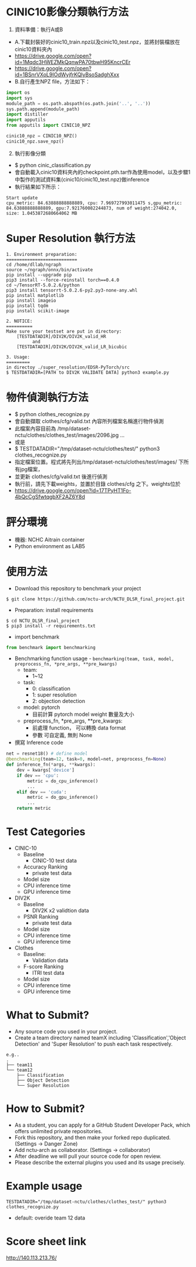 # CINIC10影像分類執行方法
1. 資料準備：執行A或B
- A.下載封裝好的cinic10_train.npz以及cinic10_test.npz，並將封裝檔放在cinic10資料夾內
-   https://drive.google.com/open?id=1Mqdc3HWEZMkQqnwPA70tbwH95KncrCEr
-   https://drive.google.com/open?id=1BSnrVXoL9IOdWyjfrKQlyBsoSadghXxx
- B.自行產生NPZ file，方法如下：
```python
import os
import sys
module_path = os.path.abspath(os.path.join('..', '..'))
sys.path.append(module_path)
import distiller
import apputils
from apputils import CINIC10_NPZ

cinic10_npz = CINIC10_NPZ()
cinic10_npz.save_npz()
```
2. 執行影像分類
- $ python cinic_classification.py
- 會自動載入cinic10資料夾內的checkpoint.pth.tar作為使用model，以及步驟1中製作的測試資料集(cinic10/cinic10_test.npz)做inference
- 執行結果如下所示：
```
Start update
cpu_metric: 84.63888888888889, cpu: 7.969727993011475 s,gpu_metric: 84.63888888888889, gpu:7.921760082244873, num of weight:274042.0, size: 1.0453872680664062 MB
```

# Super Resolution 執行方法
```
1. Environment preparation:
===========================
cd /home/dllab/ngraph
source ~/ngraph/onnx/bin/activate
pip install --upgrade pip
pip3 install --force-reinstall torch==0.4.0
cd ~/TensorRT-5.0.2.6/python
pip3 install tensorrt-5.0.2.6-py2.py3-none-any.whl
pip install matplotlib
pip install imageio
pip install tqdm
pip install scikit-image

2. NOTICE:
==========
Make sure your testset are put in directory:
    [TESTDATADIR]/DIV2K/DIV2K_valid_HR
          and
    [TESTDATADIR]/DIV2K/DIV2K_valid_LR_bicubic

3. Usage:
=========
in directoy ./super_resolution/EDSR-PyTorch/src
$ TESTDATADIR=[PATH to DIV2K VALIDATE DATA] python3 example.py
```

# 物件偵測執行方法
- $ python clothes_recognize.py
- 會自動擷取 clothes/cfg/valid.txt 內容所列檔案名稱進行物件偵測
- 此檔案內容目前為 /tmp/dataset-nctu/clothes/clothes_test/images/2096.jpg ...
- 或是
- $ TESTDATADIR="/tmp/dataset-nctu/clothes/test/" python3 clothes_recognize.py
- 指定檔案位置。程式將先列出/tmp/dataset-nctu/clothes/test/images/ 下所有jpg檔案，
- 並更新 clothes/cfg/valid.txt 後進行偵測
- 執行前，請先下載weights，並置於目錄 clothes/cfg 之下。weights位於
- https://drive.google.com/open?id=17TPyHT1Fo-4bQcCgSfwtqgbXF2AZ6Y8d

# 評分環境
- 機器: NCHC Aitrain container
- Python environment as LAB5
# 使用方法
- Download this repository to benchmark your project
```shell
$ git clone https://github.com/nctu-arch/NCTU_DLSR_final_project.git
```
- Preparation: install requirements
```shell
$ cd NCTU_DLSR_final_project
$ pip3 install -r requirements.txt
```
- import benchmark
```python
from benchmark import benchmarking
```
- Benchmarking function usage - `benchmarking(team, task, model, preprocess_fn, *pre_args, **pre_kwargs)`
  - team: 
      - 1~12
  - task: 
    - 0: classification
    - 1: super resolution
    - 2: objection detection
  - model: pytorch 
    - 目前計算 pytorch model weight 數量及大小
  - preprocess_fn, *pre_args, **pre_kwargs: 
    - 前處理 function， 可以轉換 data format
    - 參數 可自定義, 無則 None
- 撰寫 Inference code
```python
net = resnet18() # define model 
@benchmarking(team=12, task=0, model=net, preprocess_fn=None)
def inference_fn(*args, **kwargs):
    dev = kwargs['device']
    if dev == 'cpu':
        metric = do_cpu_inference()
        ...
    elif dev == 'cuda':
        metric = do_gpu_inference()
        ...
    return metric
```
# Test Categories
* CINIC-10
    * Baseline
        * CINIC-10 test data
    * Accuracy Ranking
        * private test data
    * Model size
    * CPU inference time
    * GPU inference time
* DIV2K
    * Baseline
        * DIV2K x2 validtion data
    * PSNR Ranking
        * private test data
    * Model size
    * CPU inference time
    * GPU inference time
* Clothes
    * Baseline: 
        * Validation data
    * F-score Ranking
        * ITRI test data
    * Model size
    * CPU inference time
    * GPU inference time
# What to Submit?
* Any source code you used in your project.
* Create a team directory named teamX including 'Classification','Object Detection' and 'Super Resolution' to push each task respectively.
```
e.g..
.
├── team11
└── team12
    ├── Classification
    ├── Object Detection
    └── Super Resolution
```
# How to Submit?
* As a student, you can apply for a GitHub Student Developer Pack, which offers unlimited private repositories.
* Fork this repository, and then make your forked repo duplicated. (Settings -> Danger Zone)
* Add nctu-arch as collaborator. (Settings -> collaborator)
* After deadline we will pull your source code for open review.
* Please describe the external plugins you used and its usage precisely.
# Example usage
  ```
  TESTDATADIR="/tmp/dataset-nctu/clothes/clothes_test/" python3 clothes_recognize.py
  ```
  * default: overide team 12 data
# Score sheet link
http://140.113.213.76/

